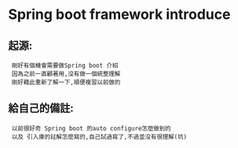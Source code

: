 # Spring boot framework introduce
## 起源:
     剛好有個機會需要做Spring boot 介紹
     因為之前一直顧著用,沒有做一個統整理解
     剛好藉此重新了解一下,順便複習以前做的
     
## 給自己的備註:
     以前很好奇 Spring boot 的auto configure怎麼做到的
     以及 引入庫的註解怎麼寫的,自己試過寫了,不過並沒有很理解(坑)